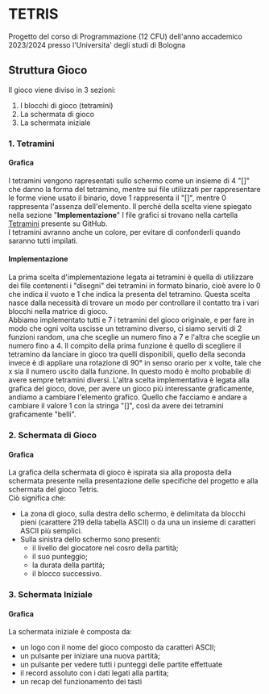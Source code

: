# TETRIS

Progetto del corso di Programmazione (12 CFU) dell'anno accademico 2023/2024 presso l'Universita' degli studi di Bologna

## Struttura Gioco
Il gioco viene diviso in 3 sezioni:

1. I blocchi di gioco (tetramini)
2. La schermata di gioco
3. La schermata iniziale

### 1. Tetramini
#### Grafica
I tetramini vengono rapresentati sullo schermo come un insieme di 4 "[]" che danno la forma del tetramino, mentre sui file utilizzati per rappresentare le forme viene usato il binario, dove 1 rappresenta il "[]", mentre 0 rappresenta l'assenza dell'elemento. Il perché della scelta viene spiegato nella sezione "**Implementazione**"
I file grafici si trovano nella cartella [Tetramini](https://github.com/GiordanoM03/Tetris) presente su GitHub.  
I tetramini avranno anche un colore, per evitare di confonderli quando saranno tutti impilati.

#### Implementazione
La prima scelta d'implementazione legata ai tetramini è quella di utilizzare dei file contenenti i "disegni" dei tetramini in formato binario, cioè avere lo 0 che indica il vuoto e 1 che indica la presenta del tetramino. Questa scelta nasce dalla necessità di trovare un modo per controllare il contatto tra i vari blocchi nella matrice di gioco.  
Abbiamo implementato tutti e 7 i tetramini del gioco originale, e per fare in modo che ogni volta uscisse un tetramino diverso, ci siamo serviti di 2 funzioni random, una che sceglie un numero fino a 7 e l'altra che sceglie un numero fino a 4. Il compito della prima funzione è quello di scegliere il tetramino da lanciare in gioco tra quelli disponibili, quello della seconda invece è di appliare una rotazione di 90° in senso orario per x volte, tale che x sia il numero uscito dalla funzione. In questo modo è molto probabile di avere sempre tetramini diversi. 
L'altra scelta implementativa è legata alla grafica del gioco, dove, per avere un gioco più interessante graficamente, andiamo a cambiare l'elemento grafico. Quello che facciamo e andare a cambiare il valore 1 con la stringa "[]", così da avere dei tetramini graficamente "belli".


### 2. Schermata di Gioco
#### Grafica
La grafica della schermata di gioco è ispirata sia alla proposta della schermata presente nella presentazione delle specifiche del progetto e alla schermata del gioco Tetris.  
Ciò significa che:  
- La zona di gioco, sulla destra dello schermo, è delimitata da blocchi pieni (carattere 219 della tabella ASCII) o da una un insieme di caratteri ASCII più semplici.
- Sulla sinistra dello schermo sono presenti:
    - il livello del giocatore nel cosro della partità;
    - il suo punteggio;
    - la durata della partità;
    - il blocco successivo.

### 3. Schermata Iniziale
#### Grafica
La schermata iniziale è composta da:
- un logo con il nome del gioco composto da caratteri ASCII;
- un pulsante per iniziare una nuova partità;
- un pulsante per vedere tutti i punteggi delle partite effettuate
- il record assoluto con i dati legati alla partita;
- un recap del funzionamento dei tasti